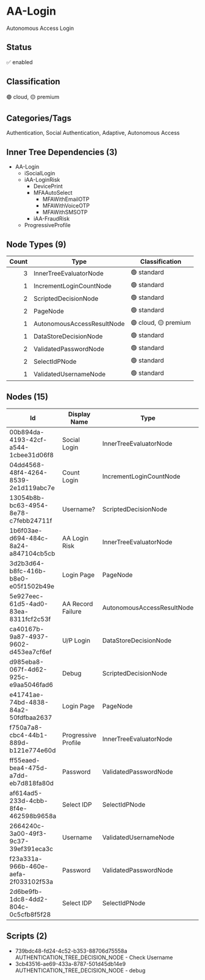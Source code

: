 # AA-Login
Autonomous Access Login
## Status
:white_check_mark: enabled
## Classification
:purple_circle: cloud, :yellow_circle: premium
## Categories/Tags
Authentication, Social Authentication, Adaptive, Autonomous Access
## Inner Tree Dependencies (3)
- AA-Login
  - iSocialLogin
  - iAA-LoginRisk
    - DevicePrint
    - MFAAutoSelect
      - MFAWithEmailOTP
      - MFAWithVoiceOTP
      - MFAWithSMSOTP
    - iAA-FraudRisk
  - ProgressiveProfile
## Node Types (9)
| Count | Type | Classification |
| -----:| ---- | -------------- |
| 3 | InnerTreeEvaluatorNode | :green_circle: standard |
| 1 | IncrementLoginCountNode | :green_circle: standard |
| 2 | ScriptedDecisionNode | :green_circle: standard |
| 2 | PageNode | :green_circle: standard |
| 1 | AutonomousAccessResultNode | :purple_circle: cloud, :yellow_circle: premium |
| 1 | DataStoreDecisionNode | :green_circle: standard |
| 2 | ValidatedPasswordNode | :green_circle: standard |
| 2 | SelectIdPNode | :green_circle: standard |
| 1 | ValidatedUsernameNode | :green_circle: standard |
## Nodes (15)
| Id | Display Name | Type | Classification |
| ---| ------------ | ---- | -------------- |
| 00b894da-4193-42cf-a544-1cbee31d06f8 | Social Login | InnerTreeEvaluatorNode | :green_circle: standard |
| 04dd4568-48f4-4264-8539-2e1d119abc7e | Count Login | IncrementLoginCountNode | :green_circle: standard |
| 13054b8b-bc63-4954-8e78-c7febb24711f | Username? | ScriptedDecisionNode | :green_circle: standard |
| 1b6f03ae-d694-484c-8a24-a847104cb5cb | AA Login Risk | InnerTreeEvaluatorNode | :green_circle: standard |
| 3d2b3d64-b8fc-416b-b8e0-e05f1502b49e | Login Page | PageNode | :green_circle: standard |
| 5e927eec-61d5-4ad0-83ea-8311fcf2c53f | AA Record Failure | AutonomousAccessResultNode | :purple_circle: cloud, :yellow_circle: premium |
| ca40167b-9a87-4937-9602-d453ea7cf6ef | U/P Login | DataStoreDecisionNode | :green_circle: standard |
| d985eba8-067f-4d62-925c-e9aa5046fad6 | Debug | ScriptedDecisionNode | :green_circle: standard |
| e41741ae-74bd-4838-84a2-50fdfbaa2637 | Login Page | PageNode | :green_circle: standard |
| f750a7a8-cbc4-44b1-889d-b121e774e60d | Progressive Profile | InnerTreeEvaluatorNode | :green_circle: standard |
| ff55eaed-bea4-475d-a7dd-eb7d818fa80d | Password | ValidatedPasswordNode | :green_circle: standard |
| af614ad5-233d-4cbb-8f4e-462598b9658a | Select IDP | SelectIdPNode | :green_circle: standard |
| 2664240c-3a00-49f3-9c37-39ef391eca3c | Username | ValidatedUsernameNode | :green_circle: standard |
| f23a331a-966b-460e-aefa-2f033102f53a | Password | ValidatedPasswordNode | :green_circle: standard |
| 2d6be9fb-1dc8-4dd2-804c-0c5cfb8f5f28 | Select IDP | SelectIdPNode | :green_circle: standard |
## Scripts (2)
- 739bdc48-fd24-4c52-b353-88706d75558a AUTHENTICATION_TREE_DECISION_NODE - Check Username
- 3cb43516-ae69-433a-8787-501d45db14e9 AUTHENTICATION_TREE_DECISION_NODE - debug
